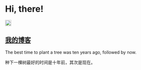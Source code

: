 # Hi, there! <!-- omit in toc -->

<a href="https://woodpeckerdk.github.io/">
  <img src="https://img.shields.io/badge/woodpecker-DK-blue"height="20" alt="woodpeckerdk" >
</a>

## [我的博客](https://woodpeckerdk.github.io/)
 
The best time to plant a tree was ten years ago, followed by now.

种下一棵树最好的时间是十年前，其次是现在。